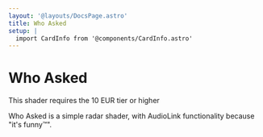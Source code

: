 ```yaml
---
layout: '@layouts/DocsPage.astro'
title: Who Asked
setup: | 
  import CardInfo from '@components/CardInfo.astro'
---
```

# Who Asked

<CardInfo title="Patreon only">
	This shader requires the 10 EUR tier or higher
</CardInfo>

Who Asked is a simple radar shader, with AudioLink functionality because "it's funny&trade;".